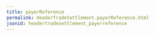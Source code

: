 ```yaml
---
title: payerReference
permalink: HeaderTradeSettlement.payerReference.html
jsonid: headertradesettlement_payerreference
---
```

